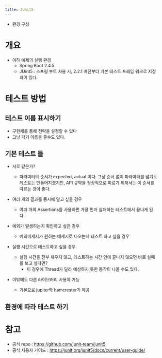 ```yaml
---
title: JUnit5
---
```




- 환경 구성



# 개요

- 이하 예제의 실행 환경
  - Spring Boot 2.4.5
  - JUint5 : 스프링 부트 사용 시, 2.2.1 버전부터 기본 테스트 프레임 워크로 지정되어 있다.



# 테스트 방법

## 테스트 이름 표시하기

- 구현체를 통해 전략을 설정할 수 있다
- 그냥 각기 이름을 줄수도 있다.



## 기본 테스트 들

- 서로 같은가?
  - 파라미터의 순서가 expected, actual 이다. 그냥 순서 없이 파라미터를 넘겨도 테스트는 만들어지겠지만, API 규약을 정상적으로 따르기 위해서는 이 순서를 따르는 것이 좋다.
- 여러 개의 결과를 동시에 알고 싶을 경우
  - 여러 개의 Assertions를 사용하면 가장 먼저 실패하는 테스트에서 끝나게 된다.
- 예외가 발생하는지 확인하고 싶은 경우
  - 예외메세지가 원하는 메세지로 나오는지 테스트 하고 싶을  경우
- 실행 시간으로 테스트하고 싶을 경우
  - 실행 시간을 전부 채우지 않고, 테스트하는 시간 안에 끝나지 않으면 바로 실패를 보고 싶다면?
    - 이 경우에 Thread가 달라 예상하지 못한 동작이 나올 수도 있다.



- 이밖에도 다른 라이브러리 사용이 가능
  - 기본으로 jupiter와 hamcrester가 제공



## 환경에 따라 테스트 하기





# 참고

- 공식 repo : https://github.com/junit-team/junit5
- 공식 사용자 가이드 : https://junit.org/junit5/docs/current/user-guide/